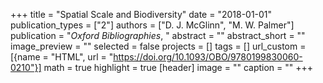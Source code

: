 +++
title = "Spatial Scale and Biodiversity"
date = "2018-01-01"
publication_types = ["2"]
authors = ["D. J. McGlinn", "M. W. Palmer"]
publication = "_Oxford Bibliographies_, "
abstract = ""
abstract_short = ""
image_preview = ""
selected = false
projects = []
tags = []
url_custom = [{name = "HTML", url = "https://doi.org/10.1093/OBO/9780199830060-0210"}]
math = true
highlight = true
[header]
image = ""
caption = ""
+++
